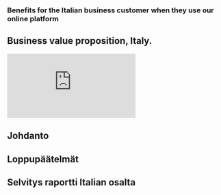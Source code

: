    
### Benefits for the Italian business customer when they use our online platform   

## Business value proposition, Italy.
![Business value proposition, Italy](https://gitlab.labranet.jamk.fi/service-design/supercalifragilisticexpialidocious/-/blob/master/Kuvat/Canva12.12Lopullinen.pdf)

## Johdanto   

## Loppupäätelmät   

## Selvitys raportti Italian osalta


